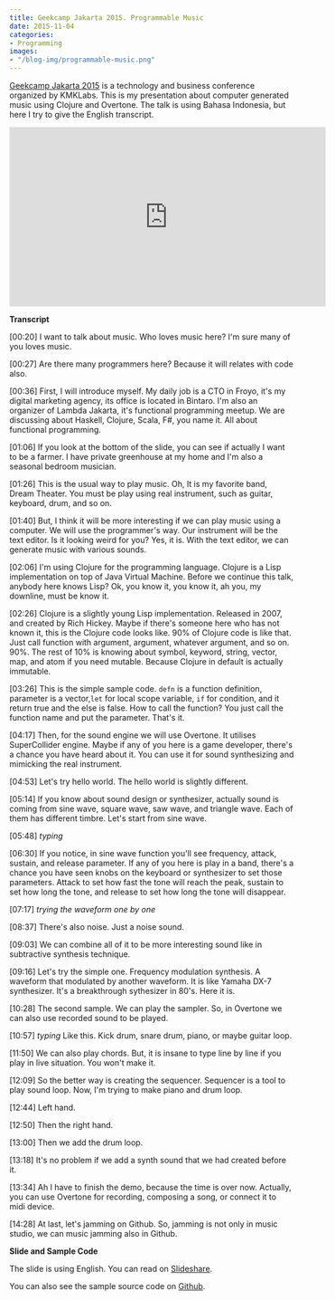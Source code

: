 ```yaml
---
title: Geekcamp Jakarta 2015. Programmable Music
date: 2015-11-04
categories:
- Programming
images:
- "/blog-img/programmable-music.png"
---
```


[Geekcamp Jakarta 2015](http://geekcamp.id/) is a technology and business conference organized by KMKLabs. This is my presentation about computer generated music using Clojure and Overtone. The talk is using Bahasa Indonesia, but here I try to give the English transcript.

<iframe class="vidio-embed" src="https://www.vidio.com/embed/178403-geekcamp-lambda-jakarta" width="560" height="317" frameborder="0" scrolling="no" allowfullscreen="allowfullscreen"></iframe>

**Transcript**

[00:20] I want to talk about music. Who loves music here? I'm sure many of you loves music.

[00:27] Are there many programmers here? Because it will relates with code also.

[00:36] First, I will introduce myself. My daily job is a CTO in Froyo, it's my digital marketing agency, its office is located in Bintaro. I'm also an organizer of Lambda Jakarta, it's functional programming meetup. We are discussing about Haskell, Clojure, Scala, F#, you name it. All about functional programming.

[01:06] If you look at the bottom of the slide, you can see if actually I want to be a farmer. I have private greenhouse at my home and I'm also a seasonal bedroom musician.

[01:26] This is the usual way to play music. Oh, It is my favorite band, Dream Theater. You must be play using real instrument, such as guitar, keyboard, drum, and so on.

[01:40] But, I think it will be more interesting if we can play music using a computer. We will use the programmer's way. Our instrument will be the text editor. Is it looking weird for you? Yes, it is. With the text editor, we can generate music with various sounds.

[02:06] I'm using Clojure for the programming language. Clojure is a Lisp implementation on top of Java Virtual Machine. Before we continue this talk, anybody here knows Lisp? Ok, you know it, you know it, ah you, my downline, must be know it.

[02:26] Clojure is a slightly young Lisp implementation. Released in 2007, and created by Rich Hickey. Maybe if there's someone here who has not known it, this is the Clojure code looks like. 90% of Clojure code is like that. Just call function with argument, argument, whatever argument, and so on. 90%. The rest of 10% is knowing about symbol, keyword, string, vector, map, and atom if you need mutable. Because Clojure in default is actually immutable.

[03:26] This is the simple sample code. `defn` is a function definition, parameter is a vector,`let` for local scope variable, `if` for condition, and it return true and the else is false. How to call the function? You just call the function name and put the parameter. That's it.

[04:17] Then, for the sound engine we will use Overtone. It utilises SuperCollider engine. Maybe if any of you here is a game developer, there's a chance you have heard about it. You can use it for sound synthesizing and mimicking the real instrument.

[04:53] Let's try hello world. The hello world is slightly different.

[05:14] If you know about sound design or synthesizer, actually sound is coming from sine wave, square wave, saw wave, and triangle wave. Each of them has different timbre. Let's start from sine wave.

[05:48] _typing_

[06:30] If you notice, in sine wave function you'll see frequency, attack, sustain, and release parameter. If any of you here is play in a band, there's a chance you have seen knobs on the keyboard or synthesizer to set those parameters. Attack to set how fast the tone will reach the peak, sustain to set how long the tone, and release to set how long the tone will disappear.

[07:17] _trying the waveform one by one_

[08:37] There's also noise. Just a noise sound.

[09:03] We can combine all of it to be more interesting sound like in subtractive synthesis technique.

[09:16] Let's try the simple one. Frequency modulation synthesis. A waveform that modulated by another waveform. It is like Yamaha DX-7 synthesizer. It's a breakthrough sythesizer in 80's. Here it is.

[10:28] The second sample. We can play the sampler. So, in Overtone we can also use recorded sound to be played.

[10:57] _typing_ Like this. Kick drum, snare drum, piano, or maybe guitar loop.

[11:50] We can also play chords. But, it is insane to type line by line if you play in live situation. You won't make it.

[12:09] So the better way is creating the sequencer. Sequencer is a tool to play sound loop. Now, I'm trying to make piano and drum loop.

[12:44] Left hand.

[12:50] Then the right hand.

[13:00] Then we add the drum loop.

[13:18] It's no problem if we add a synth sound that we had created before it.

[13:34] Ah I have to finish the demo, because the time is over now. Actually, you can use Overtone for recording, composing a song, or connect it to midi device.

[14:28] At last, let's jamming on Github. So, jamming is not only in music studio, we can music jamming also in Github.

**Slide and Sample Code**

The slide is using English. You can read on [Slideshare](http://www.slideshare.net/AsepBagja/geekcamp-id-2015-programmable-music).

You can also see the sample source code on [Github](https://github.com/bepitulaz/programmable-music).
